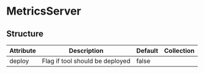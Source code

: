 # MetricsServer 
 

## Structure 
 

| Attribute | Description                      | Default | Collection  |
| --------- | -------------------------------- | ------- | ----------  |
| deploy    | Flag if tool should be deployed  |  false  |             |